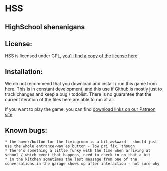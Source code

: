 HSS
===
HighSchool shenanigans
----------------------

License:
--------
HSS is licensed under GPL, [you'll find a copy of the license here](license.txt)

Installation:
-------------
We do not recommend that you download and install / run this game from here. This is in constant development, and this use if Github is mostly just to track changes and keep a bug / todolist. There is no guarantee that the current iteration of the files here are able to run at all.

If you want to play the game, you can find [download links on our Patreon site](http://www.patreon.com/errilhl)

Known bugs:
-----------

	* the hover/button for the livingroom is a bit awkward - should just use the whole entrance-way as button - low pri fix, though
	* There's something a little funky with the time when arriving at school / which event that happens, need to check in on that a bit
	* in the kitchen sometimes the last message from one of the conversations in the garage shows up after interaction - not sure why